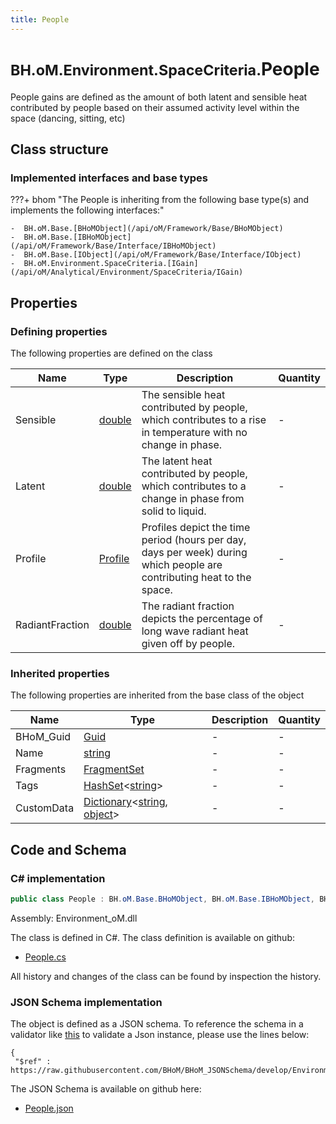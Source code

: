 ```yaml
---
title: People
---
```


# <small>BH.oM.Environment.SpaceCriteria.</small>**People**

People gains are defined as the amount of both latent and sensible heat contributed by people based on their assumed activity level within the space (dancing, sitting, etc)

## Class structure

### Implemented interfaces and base types

???+ bhom "The People is inheriting from the following base type(s) and implements the following interfaces:"

    -  BH.oM.Base.[BHoMObject](/api/oM/Framework/Base/BHoMObject)
    -  BH.oM.Base.[IBHoMObject](/api/oM/Framework/Base/Interface/IBHoMObject)
    -  BH.oM.Base.[IObject](/api/oM/Framework/Base/Interface/IObject)
    -  BH.oM.Environment.SpaceCriteria.[IGain](/api/oM/Analytical/Environment/SpaceCriteria/IGain)


## Properties



### Defining properties

The following properties are defined on the class

| Name             | Type             | Description      | Quantity         |
|------------------|------------------|------------------|------------------|
| Sensible | [double](https://learn.microsoft.com/en-us/dotnet/api/System.Double?view=netstandard-2.0) | The sensible heat contributed by people, which contributes to a rise in temperature with no change in phase. | - |
| Latent | [double](https://learn.microsoft.com/en-us/dotnet/api/System.Double?view=netstandard-2.0) | The latent heat contributed by people, which contributes to a change in phase from solid to liquid. | - |
| Profile | [Profile](/api/oM/Analytical/Environment/SpaceCriteria/Profile) | Profiles depict the time period (hours per day, days per week) during which people are contributing heat to the space. | - |
| RadiantFraction | [double](https://learn.microsoft.com/en-us/dotnet/api/System.Double?view=netstandard-2.0) | The radiant fraction depicts the percentage of long wave radiant heat given off by people. | - |


### Inherited properties
The following properties are inherited from the base class of the object

| Name             | Type             | Description      | Quantity         |
|------------------|------------------|------------------|------------------|
| BHoM_Guid | [Guid](https://learn.microsoft.com/en-us/dotnet/api/System.Guid?view=netstandard-2.0) | - | - |
| Name | [string](https://learn.microsoft.com/en-us/dotnet/api/System.String?view=netstandard-2.0) | - | - |
| Fragments | [FragmentSet](/api/oM/Framework/Base/FragmentSet) | - | - |
| Tags | [HashSet](https://learn.microsoft.com/en-us/dotnet/api/System.Collections.Generic.HashSet-1?view=netstandard-2.0)&lt;[string](https://learn.microsoft.com/en-us/dotnet/api/System.String?view=netstandard-2.0)&gt; | - | - |
| CustomData | [Dictionary](https://learn.microsoft.com/en-us/dotnet/api/System.Collections.Generic.Dictionary-2?view=netstandard-2.0)&lt;[string](https://learn.microsoft.com/en-us/dotnet/api/System.String?view=netstandard-2.0), [object](https://learn.microsoft.com/en-us/dotnet/api/System.Object?view=netstandard-2.0)&gt; | - | - |


## Code and Schema

### C# implementation

``` C# title="C#"
public class People : BH.oM.Base.BHoMObject, BH.oM.Base.IBHoMObject, BH.oM.Base.IObject, BH.oM.Environment.SpaceCriteria.IGain
```

Assembly: Environment_oM.dll

The class is defined in C#. The class definition is available on github:

- [People.cs](https://github.com/BHoM/BHoM/blob/develop/Environment_oM/SpaceCriteria\People.cs)

All history and changes of the class can be found by inspection the history.
### JSON Schema implementation

The object is defined as a JSON schema. To reference the schema in a validator like [this](https://www.jsonschemavalidator.net/) to validate a Json instance, please use the lines below:

``` { .json .copy .select } title="JSON Schema"
{
 "$ref" : https://raw.githubusercontent.com/BHoM/BHoM_JSONSchema/develop/Environment_oM/SpaceCriteria/People.json}
```

The JSON Schema is available on github here:

- [People.json](https://github.com/BHoM/BHoM_JSONSchema/blob/develop/Environment_oM/SpaceCriteria/People.json)
